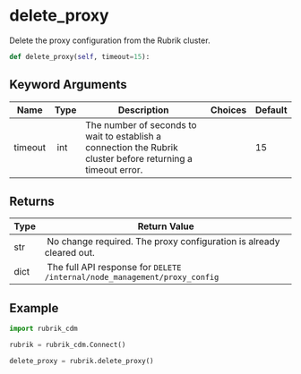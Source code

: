 # delete_proxy

Delete the proxy configuration from the Rubrik cluster.

```py
def delete_proxy(self, timeout=15):
```


## Keyword Arguments

| Name        | Type | Description                                                                 | Choices | Default |
|-------------|------|-----------------------------------------------------------------------------|---------|---------|
| timeout  | int | The number of seconds to wait to establish a connection the Rubrik cluster before returning a timeout error.  |  | 15 |

## Returns

| Type | Return Value                                                                                  |
|------|-----------------------------------------------------------------------------------------------|
| str | No change required. The proxy configuration is already cleared out. |
| dict | The full API response for `DELETE /internal/node_management/proxy_config` |



## Example

```py
import rubrik_cdm

rubrik = rubrik_cdm.Connect()

delete_proxy = rubrik.delete_proxy()
```

